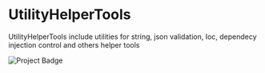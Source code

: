 # UtilityHelperTools
UtilityHelperTools include utilities for string, json validation, Ioc, dependecy injection control and others helper tools

<img src="https://ci.appveyor.com/api/projects/status/github/alexandrebl/UtilityHelperTools?branch=master&svg=true" alt="Project Badge" with="300">
